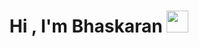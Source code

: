 <h1 align="center"><b>Hi , I'm Bhaskaran </b><img src="https://media.giphy.com/media/hvRJCLFzcasrR4ia7z/giphy.gif" width="35"></h1>
